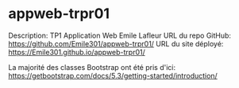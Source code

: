 # appweb-trpr01

Description: TP1 Application Web Emile Lafleur
URL du repo GitHub: https://github.com/Emile301/appweb-trpr01/
URL du site déployé: https://Emile301.github.io/appweb-trpr01/

La majorité des classes Bootstrap ont été pris d'ici: https://getbootstrap.com/docs/5.3/getting-started/introduction/